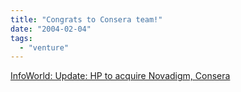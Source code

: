 ```yaml
---
title: "Congrats to Consera team!"
date: "2004-02-04"
tags: 
  - "venture"
---
```


[InfoWorld: Update: HP to acquire Novadigm, Consera](http://www.infoworld.com/article/04/02/04/HNhpacquires_1.html "InfoWorld: Update: HP to acquire Novadigm, Consera: February 04, 2004: By : Applications")
